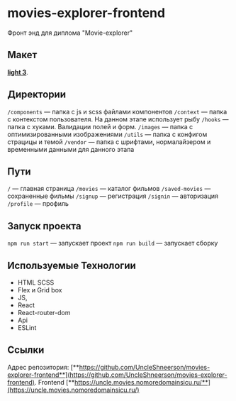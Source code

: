 # movies-explorer-frontend
Фронт энд для диплома "Movie-explorer"

## Макет
[**light 3**](https://www.figma.com/file/6FMWkB94wE7KTkcCgUXtnC/%D0%94%D0%B8%D0%BF%D0%BB%D0%BE%D0%BC%D0%BD%D1%8B%D0%B9-%D0%BF%D1%80%D0%BE%D0%B5%D0%BA%D1%82?type=design&node-id=1%3A1534&mode=design&t=3wdqaEagJNQapqV6-1).

## Директории
`/components`   — папка с js и scss файлами компонентов
`/context`      — папка с контекстом пользователя. На данном этапе использует рыбу
`/hooks`        — папка с хуками. Валидации полей и форм.
`/images`       — папка с оптимизированными изображениями
`/utils`        — папка с конфигом страцицы и темой
`/vendor`       — папка с шрифтами, нормалайзером и временными данными для данного этапа

## Пути
`/`             — главная страница
`/movies`       — каталог фильмов
`/saved-movies` — сохраненные фильмы
`/signup`       — регистрация
`/signin`       — авторизация
`/profile`      — профиль

## Запуск проекта
`npm run start` — запускает проект
`npm run build` — запускает сборку

## Используемые Технологии
* HTML SCSS
* Flex и Grid box
* JS,
* React
* React-router-dom
* Api
* ESLint

## Ссылки
Адрес репозитория: [**https://github.com/UncleShneerson/movies-explorer-frontend**](https://github.com/UncleShneerson/movies-explorer-frontend).
Frontend [**https://uncle.movies.nomoredomainsicu.ru/**](https://uncle.movies.nomoredomainsicu.ru/)
